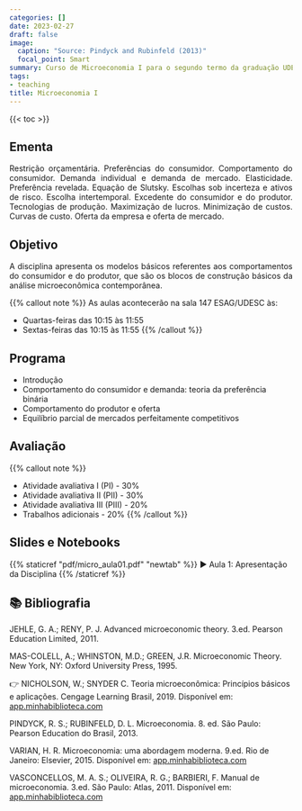 ```yaml
---
categories: []
date: 2023-02-27
draft: false
image:
  caption: "Source: Pindyck and Rubinfeld (2013)"
  focal_point: Smart
summary: Curso de Microeconomia I para o segundo termo da graduação UDESC.
tags:
- teaching
title: Microeconomia I
---
```


{{< toc >}}

## Ementa

<p align="justify">Restrição orçamentária. Preferências do consumidor. Comportamento do consumidor. Demanda individual e demanda de mercado. Elasticidade. Preferência revelada. Equação de Slutsky. Escolhas sob incerteza e ativos de risco. Escolha intertemporal. Excedente do consumidor e do produtor. Tecnologias de produção. Maximização de lucros. Minimização de custos. Curvas de custo. Oferta da empresa e oferta de mercado.</p>

## Objetivo

<p align="justify">A disciplina apresenta os modelos básicos referentes aos comportamentos do consumidor e do produtor, que são os blocos de construção básicos da análise microeconômica contemporânea.</p>

{{% callout note %}}
As aulas acontecerão na sala 147 ESAG/UDESC às:
- Quartas-feiras das 10:15 às 11:55
- Sextas-feiras das 10:15 às 11:55
{{% /callout %}}

## Programa

- Introdução
- Comportamento do consumidor e demanda: teoria da preferência binária
- Comportamento do produtor e oferta
- Equilíbrio parcial de mercados perfeitamente competitivos

## Avaliação

{{% callout note %}}
- Atividade avaliativa I (PI) - 30%
- Atividade avaliativa II (PII) - 30%
- Atividade avaliativa III (PIII) - 20%
- Trabalhos adicionais - 20%
{{% /callout %}}

## Slides e Notebooks

{{% staticref "pdf/micro_aula01.pdf" "newtab" %}} ▶️ Aula 1: Apresentação da Disciplina {{% /staticref %}}

## 📚 Bibliografia

JEHLE, G. A.; RENY, P. J. Advanced microeconomic theory. 3.ed. Pearson Education Limited, 2011.

MAS-COLELL, A.; WHINSTON, M.D.; GREEN, J.R. Microeconomic Theory. New York, NY: Oxford University Press, 1995.

👉 NICHOLSON, W.; SNYDER C. Teoria microeconômica: Princípios básicos e aplicações. Cengage Learning Brasil, 2019. Disponível em: [app.minhabiblioteca.com](https://app.minhabiblioteca.com.br/#/books/9788522127030/)

PINDYCK, R. S.; RUBINFELD, D. L. Microeconomia. 8. ed. São Paulo: Pearson Education do Brasil, 2013.

VARIAN, H. R. Microeconomia: uma abordagem moderna. 9.ed. Rio de Janeiro: Elsevier, 2015. Disponível em: [app.minhabiblioteca.com](https://app.minhabiblioteca.com.br/books/9788595155107)

VASCONCELLOS, M. A. S.; OLIVEIRA, R. G.; BARBIERI, F. Manual de microeconomia. 3.ed. São Paulo: Atlas, 2011. Disponível em: [app.minhabiblioteca.com](https://app.minhabiblioteca.com.br/#/books/9788522469932/)
